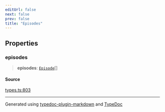```yaml
---
editUrl: false
next: false
prev: false
title: "Episodes"
---
```


## Properties

### episodes

> **episodes**: [`Episode`](/api/interfaces/episode/)[]

#### Source

[types.ts:803](https://github.com/fostertheweb/spotify-web-sdk/blob/e412602/src/types.ts#L803)

***

Generated using [typedoc-plugin-markdown](https://www.npmjs.com/package/typedoc-plugin-markdown) and [TypeDoc](https://typedoc.org/)
